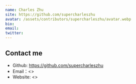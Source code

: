 ```yaml
---
name: Charles Zhu
site: https://github.com/supercharleszhu
avatar: /assets/contributors/supercharleszhu/avatar.webp
bio:
email:
twitter:
---
```


## Contact me

- Github: <https://github.com/supercharleszhu>
- Email：<>
- Website: <>
